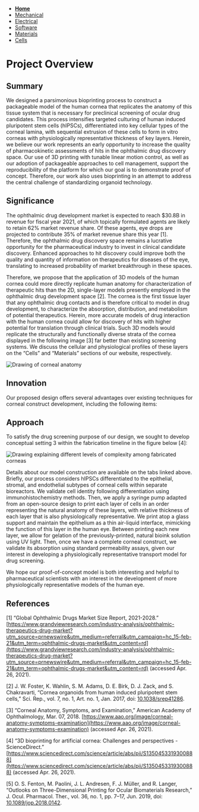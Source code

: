 - **[Home](/3-DPrintingCornealOrganoids/index)**
- [Mechanical](/3-DPrintingCornealOrganoids/mechanical)
- [Electrical](/3-DPrintingCornealOrganoids/electrical)
- [Software](/3-DPrintingCornealOrganoids/software)
- [Materials](/3-DPrintingCornealOrganoids/materials)
- [Cells](/3-DPrintingCornealOrganoids/cells)

# Project Overview

## Summary
We designed a parsimonious bioprinting process to construct a packageable model of the human cornea that replicates the anatomy of this tissue system that is necessary for preclinical screening of ocular drug candidates. This process intensifies targeted culturing of human induced pluripotent stem cells (hIPSCs), differentiated into key cellular types of the corneal lamina, with sequential extrusion of these cells to form in vitro corneas with physiologically representative thickness of key layers. Herein, we believe our work represents an early opportunity to increase the quality of pharmacokinetic assessments of hits in the ophthalmic drug discovery space. Our use of 3D printing with tunable linear motion control, as well as our adoption of packageable approaches to cell management, support the reproducibility of the platform for which our goal is to demonstrate proof of concept. Therefore, our work also uses bioprinting in an attempt to address the central challenge of standardizing organoid technology.

## Significance
The ophthalmic drug development market is expected to reach $30.8B in revenue for fiscal year 2021, of which topically formulated agents are likely to retain 62% market revenue share. Of these agents, eye drops are projected to contribute 35% of market revenue share this year [1]. Therefore, the ophthalmic drug discovery space remains a lucrative opportunity for the pharmaceutical industry to invest in clinical candidate discovery. Enhanced approaches to hit discovery could improve both the quality and quantity of information on therapeutics for diseases of the eye, translating to increased probability of market breakthrough in these spaces. 

Therefore, we propose that the application of 3D models of the human cornea could more directly replicate human anatomy for characterization of therapeutic hits than the 2D, single-layer models presently employed in the ophthalmic drug development space [2]. The cornea is the first tissue layer that any ophthalmic drug contacts and is therefore critical to model in drug development, to characterize the absorption, distribution, and metabolism of potential therapeutics. Herein, more accurate models of drug interaction with the human cornea could allow for discovery of hits with higher potential for translation through clinical trials. Such 3D models would replicate the structurally and functionally diverse strata of the cornea displayed in the following image [3] far better than existing screening systems. We discuss the cellular and physiological profiles of these layers on the “Cells” and “Materials” sections of our website, respectively.

![Drawing of corneal anatomy](/3-DPrintingCornealOrganoids/CHBE3890/cornea-anatomy.png)

## Innovation
Our proposed design offers several advantages over existing techniques for corneal construct development, including the following items:

## Approach
To satisfy the drug screening purpose of our design, we sought to develop conceptual setting 3 within the fabrication timeline in the figure below [4]:

![Drawing explaining different levels of complexity among fabricated corneas](/3-DPrintingCornealOrganoids/CHBE3890/fabrication-levels.png)

Details about our model construction are available on the tabs linked above. Briefly, our process considers hIPSCs differentiated to the epithelial, stromal, and endothelial subtypes of corneal cells within separate bioreactors. We validate cell identity following differentiation using immunohistochemistry methods. Then, we apply a syringe pump adapted from an open-source design to print each layer of cells in an order representing the natural anatomy of these layers, with relative thickness of each layer that is also physiologically representative. We print atop a glass support and maintain the epithelium as a thin air-liquid interface, mimicking the function of this layer in the human eye. Between printing each new layer, we allow for gelation of the previously-printed, natural bioink solution using UV light. Then, once we have a complete corneal construct, we validate its absorption using standard permeability assays, given our interest in developing a physiologically representative transport model for drug screening.

We hope our proof-of-concept model is both interesting and helpful to pharmaceutical scientists with an interest in the development of more physiologically representative models of the human eye. 

## References
[1] “Global Ophthalmic Drugs Market Size Report, 2021-2028.” [https://www.grandviewresearch.com/industry-analysis/ophthalmic-therapeutics-drug-market?utm_source=prnewswire&utm_medium=referral&utm_campaign=hc_15-feb-21&utm_term=ophthalmic-drugs-market&utm_content=rd](https://www.grandviewresearch.com/industry-analysis/ophthalmic-therapeutics-drug-market?utm_source=prnewswire&utm_medium=referral&utm_campaign=hc_15-feb-21&utm_term=ophthalmic-drugs-market&utm_content=rd) (accessed Apr. 26, 2021).

[2] J. W. Foster, K. Wahlin, S. M. Adams, D. E. Birk, D. J. Zack, and S. Chakravarti, “Cornea organoids from human induced pluripotent stem cells,” Sci. Rep., vol. 7, no. 1, Art. no. 1, Jan. 2017, doi: [10.1038/srep41286](10.1038/srep41286).

[3] “Corneal Anatomy, Symptoms, and Examination,” American Academy of Ophthalmology, Mar. 07, 2018. [https://www.aao.org/image/corneal-anatomy-symptoms-examination](https://www.aao.org/image/corneal-anatomy-symptoms-examination) (accessed Apr. 26, 2021).

[4] “3D bioprinting for artificial cornea: Challenges and perspectives - ScienceDirect.” [https://www.sciencedirect.com/science/article/abs/pii/S1350453319300888](https://www.sciencedirect.com/science/article/abs/pii/S1350453319300888) (accessed Apr. 26, 2021).

[5] O. S. Fenton, M. Paolini, J. L. Andresen, F. J. Müller, and R. Langer, “Outlooks on Three-Dimensional Printing for Ocular Biomaterials Research,” J. Ocul. Pharmacol. Ther., vol. 36, no. 1, pp. 7–17, Jun. 2019, doi: [10.1089/jop.2018.0142](10.1089/jop.2018.0142).
